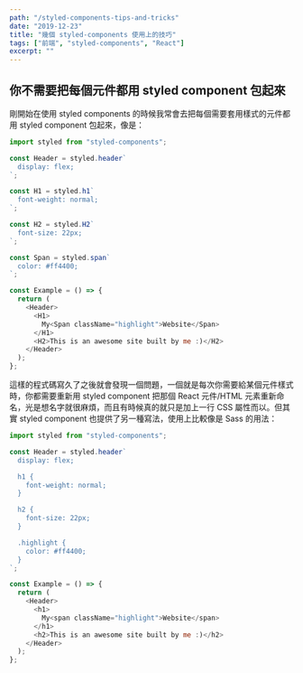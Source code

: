 ```yaml
---
path: "/styled-components-tips-and-tricks"
date: "2019-12-23"
title: "幾個 styled-components 使用上的技巧"
tags: ["前端", "styled-components", "React"]
excerpt: ""
---
```


## 你不需要把每個元件都用 styled component 包起來

剛開始在使用 styled components 的時候我常會去把每個需要套用樣式的元件都用 styled component 包起來，像是：

```js
import styled from "styled-components";

const Header = styled.header`
  display: flex;
`;

const H1 = styled.h1`
  font-weight: normal;
`;

const H2 = styled.H2`
  font-size: 22px;
`;

const Span = styled.span`
  color: #ff4400;
`;

const Example = () => {
  return (
    <Header>
      <H1>
        My<Span className="highlight">Website</Span>
      </H1>
      <H2>This is an awesome site built by me :)</H2>
    </Header>
  );
};
```

這樣的程式碼寫久了之後就會發現一個問題，一個就是每次你需要給某個元件樣式時，你都需要重新用 styled component 把那個 React 元件/HTML 元素重新命名，光是想名字就很麻煩，而且有時候真的就只是加上一行 CSS 屬性而以。但其實 styled component 也提供了另一種寫法，使用上比較像是 Sass 的用法：

```js
import styled from "styled-components";

const Header = styled.header`
  display: flex;

  h1 {
    font-weight: normal;
  }

  h2 {
    font-size: 22px;
  }

  .highlight {
    color: #ff4400;
  }
`;

const Example = () => {
  return (
    <Header>
      <h1>
        My<span className="highlight">Website</span>
      </h1>
      <h2>This is an awesome site built by me :)</h2>
    </Header>
  );
};
```
